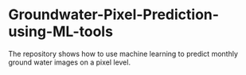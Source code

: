 # Groundwater-Pixel-Prediction-using-ML-tools
The repository shows how to use machine learning to predict monthly ground water images on a pixel level.
